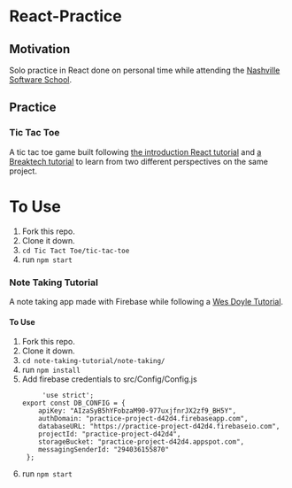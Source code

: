 # React-Practice
## Motivation
Solo practice in React done on personal time while attending the [Nashville Software School](http://nashvillesoftwareschool.com/).

## Practice
### Tic Tac Toe
A tic tac toe game built following [the introduction React tutorial](https://reactjs.org/tutorial/tutorial.html) and [a Breaktech tutorial](https://www.youtube.com/watch?v=MQonrbY8Ezg&t) to learn from two different perspectives on the same project.

# To Use
1. Fork this repo.
1. Clone it down.
1. `cd Tic Tact Toe/tic-tac-toe`
1. run `npm start`


### Note Taking Tutorial
A note taking app made with Firebase while following a [Wes Doyle Tutorial](https://www.youtube.com/watch?v=-RtJroTMDf4).
#### To Use
1. Fork this repo.
1. Clone it down.
1. `cd note-taking-tutorial/note-taking/`
1. run `npm install`
1. Add firebase credentials to src/Config/Config.js
     ```
          'use strict';
     export const DB_CONFIG = {
         apiKey: "AIzaSyB5hYFobzaM90-977uxjfnrJX2zf9_BH5Y",
         authDomain: "practice-project-d42d4.firebaseapp.com",
         databaseURL: "https://practice-project-d42d4.firebaseio.com",
         projectId: "practice-project-d42d4",
         storageBucket: "practice-project-d42d4.appspot.com",
         messagingSenderId: "294036155870"
      };
     ```
1. run `npm start`